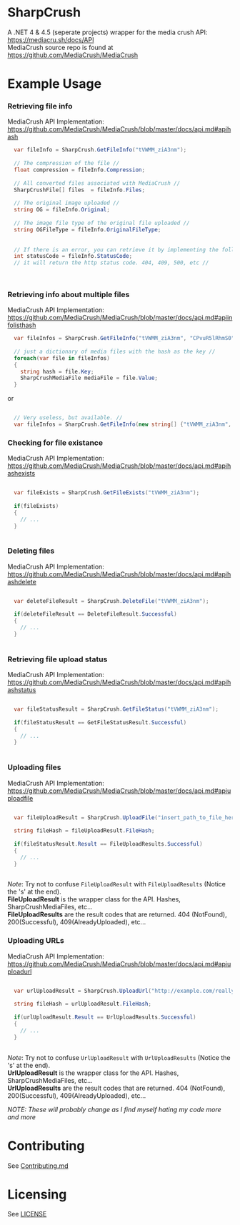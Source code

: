 SharpCrush
==============

A .NET 4 & 4.5 (seperate projects) wrapper for the media crush API: https://mediacru.sh/docs/API  
MediaCrush source repo is found at https://github.com/MediaCrush/MediaCrush


# Example Usage


### Retrieving file info
MediaCrush API Implementation: https://github.com/MediaCrush/MediaCrush/blob/master/docs/api.md#apihash
```csharp
  var fileInfo = SharpCrush.GetFileInfo("tVWMM_ziA3nm");
  
  // The compression of the file //
  float compression = fileInfo.Compression;
  
  // All converted files associated with MediaCrush //
  SharpCrushFile[] files  = fileInfo.Files;
  
  // The original image uploaded //
  string OG = fileInfo.Original;
  
  // The image file type of the original file uploaded //
  string OGFileType = fileInfo.OriginalFileType;
  
  
  // If there is an error, you can retrieve it by implementing the following: //
  int statusCode = fileInfo.StatusCode;
  // it will return the http status code. 404, 409, 500, etc //
  
  
```

### Retrieving info about multiple files
MediaCrush API Implementation: https://github.com/MediaCrush/MediaCrush/blob/master/docs/api.md#apiinfolisthash
```csharp
  var fileInfos = SharpCrush.GetFileInfo("tVWMM_ziA3nm", "CPvuR5lRhmS0", "tVWMM_ziA3nm", "CPvuR5lRhmS0", ... );
  
  // just a dictionary of media files with the hash as the key //
  foreach(var file in fileInfos) 
  {
    string hash = file.Key;
    SharpCrushMediaFile mediaFile = file.Value;
  }
```

or

```csharp

  // Very useless, but available. //
  var fileInfos = SharpCrush.GetFileInfo(new string[] {"tVWMM_ziA3nm", "CPvuR5lRhmS0", "tVWMM_ziA3nm", ...} );
```

### Checking for file existance
MediaCrush API Implementation: https://github.com/MediaCrush/MediaCrush/blob/master/docs/api.md#apihashexists
```csharp

  var fileExists = SharpCrush.GetFileExists("tVWMM_ziA3nm");
  
  if(fileExists) 
  {
    // ...
  }
  
```

### Deleting files
MediaCrush API Implementation: https://github.com/MediaCrush/MediaCrush/blob/master/docs/api.md#apihashdelete
```csharp

  var deleteFileResult = SharpCrush.DeleteFile("tVWMM_ziA3nm");
  
  if(deleteFileResult == DeleteFileResult.Successful)
  {
    // ...
  }
  
```

### Retrieving file upload status
MediaCrush API Implementation: https://github.com/MediaCrush/MediaCrush/blob/master/docs/api.md#apihashstatus
```csharp

  var fileStatusResult = SharpCrush.GetFileStatus("tVWMM_ziA3nm");
  
  if(fileStatusResult == GetFileStatusResult.Successful)
  {
    // ...
  }
  
```

### Uploading files
MediaCrush API Implementation: https://github.com/MediaCrush/MediaCrush/blob/master/docs/api.md#apiuploadfile
```csharp

  var fileUploadResult = SharpCrush.UploadFile("insert_path_to_file_here.png");
  
  string fileHash = fileUploadResult.FileHash;
  
  if(fileStatusResult.Result == FileUploadResults.Successful)
  {
    // ...
  }
  
```
_Note_: Try not to confuse `FileUploadResult` with `FileUploadResults` (Notice the 's' at the end).   
**FileUploadResult** is the wrapper class for the API. Hashes, SharpCrushMediaFiles, etc...  
**FileUploadResults** are the result codes that are returned. 404 (NotFound), 200(Successful), 409(AlreadyUploaded), etc...


### Uploading URLs
MediaCrush API Implementation: https://github.com/MediaCrush/MediaCrush/blob/master/docs/api.md#apiuploadurl
```csharp

  var urlUploadResult = SharpCrush.UploadUrl("http://example.com/reallyslowimagesandorcrappyvideofiles/img.gif");
  
  string fileHash = urlUploadResult.FileHash;
  
  if(urlUploadResult.Result == UrlUploadResults.Successful)
  {
    // ...
  }
  
```

_Note_: Try not to confuse `UrlUploadResult` with `UrlUploadResults` (Notice the 's' at the end).   
**UrlUploadResult** is the wrapper class for the API. Hashes, SharpCrushMediaFiles, etc...  
**UrlUploadResults** are the result codes that are returned. 404 (NotFound), 200(Successful), 409(AlreadyUploaded), etc...


_NOTE: These will probably change as I find myself hating my code more and more_

# Contributing

See [Contributing.md](contributing.md)

# Licensing

See [LICENSE](LICENSE)
